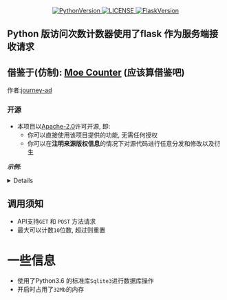 <p align="center">
    <a href="https://github.com/MarkusJoe/FlaskRequestCounter">
        <img src="https://img.shields.io/badge/Python-3.9.x-blue.svg" alt="PythonVersion">
        <img src="https://img.shields.io/badge/LINCESE-Apache2.0-orange.svg" alt="LICENSE">
        <img src="https://img.shields.io/badge/Falsk-2.0.2-purple" alt="FlaskVersion">
    </a>
</p>

## Python 版访问次数计数器使用了flask 作为服务端接收请求
## 借鉴于(仿制): [Moe Counter](https://github.com/journey-ad/Moe-counter)  (应该算借鉴吧)
作者:[journey-ad](https://github.com/journey-ad/Moe-counter/commits?author=journey-ad)

### 开源
- 本项目以[Apache-2.0](./LICENSE)许可开源, 即:
  - 你可以直接使用该项目提供的功能, 无需任何授权
  - 你可以在**注明来源版权信息**的情况下对源代码进行任意分发和修改以及衍生
  
***示例:***
<details>

![LocalCounter](https://geminitay.pythonanywhere.com/API?name=main)

</details>

## 调用须知
- API支持`GET` 和 `POST` 方法请求
- 最大可以计数`10`位数, 超过则重置


# 一些信息
- 使用了Python3.6 的标准库`Sqlite3`进行数据库操作
- 开启时占用了`32Mb`的内存




